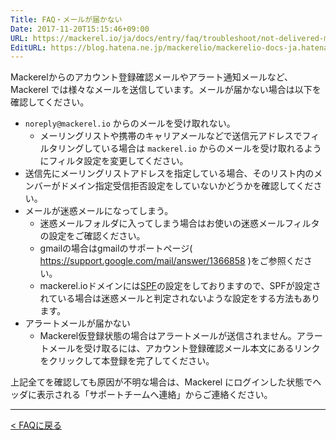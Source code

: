 ```yaml
---
Title: FAQ・メールが届かない
Date: 2017-11-20T15:15:46+09:00
URL: https://mackerel.io/ja/docs/entry/faq/troubleshoot/not-delivered-mail
EditURL: https://blog.hatena.ne.jp/mackerelio/mackerelio-docs-ja.hatenablog.mackerel.io/atom/entry/8599973812319470035
---
```


Mackerelからのアカウント登録確認メールやアラート通知メールなど、Mackerel では様々なメールを送信しています。メールが届かない場合は以下を確認してください。

* `noreply@mackerel.io` からのメールを受け取れない。
  * メーリングリストや携帯のキャリアメールなどで送信元アドレスでフィルタリングしている場合は `mackerel.io` からのメールを受け取れるようにフィルタ設定を変更してください。
* 送信先にメーリングリストアドレスを指定している場合、そのリスト内のメンバーがドメイン指定受信拒否設定をしていないかどうかを確認してください。
* メールが迷惑メールになってしまう。
  * 迷惑メールフォルダに入ってしまう場合はお使いの迷惑メールフィルタの設定をご確認ください。
  * gmailの場合はgmailのサポートページ( https://support.google.com/mail/answer/1366858 )をご参照ください。
  * mackerel.ioドメインには[SPF](http://wikipedia.org/wiki/Sender_Policy_Framework)の設定をしておりますので、SPFが設定されている場合は迷惑メールと判定されないような設定をする方法もあります。
* アラートメールが届かない
  * Mackerel仮登録状態の場合はアラートメールが送信されません。アラートメールを受け取るには、アカウント登録確認メール本文にあるリンクをクリックして本登録を完了してください。

上記全てを確認しても原因が不明な場合は、Mackerel にログインした状態でヘッダに表示される「サポートチームへ連絡」からご連絡ください。

---

[< FAQに戻る](https://mackerel.io/ja/docs/entry/faq)
